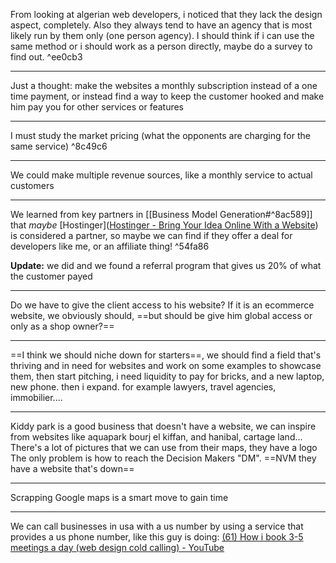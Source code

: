 From looking at algerian web developers, i noticed that they lack the design aspect, completely. Also they always tend to have an agency that is most likely run by them only (one person agency). I should think if i can use the same method or i should work as a person directly, maybe do a survey to find out. ^ee0cb3

---
Just a thought: make the websites a monthly subscription instead of a one time payment, or instead find a way to keep the customer hooked and make him pay you for other services or features

---
I must study the market pricing (what the opponents are charging for the same service) ^8c49c6

---
We could make multiple revenue sources, like a monthly service to actual customers 

---
We learned from key partners in [[Business Model Generation#^8ac589]] that *maybe* [Hostinger]([Hostinger - Bring Your Idea Online With a Website](https://www.hostinger.com/)) is considered a partner, so maybe we can find if they offer a deal for developers like me, or an affiliate thing! ^54fa86

**Update:** we did and we found a referral program that gives us 20% of what the customer payed

---
Do we have to give the client access to his website?
If it is an ecommerce website, we obviously should, ==but should be give him global access or only as a shop owner?==

--- 
==I think we should niche down for starters==, we should find a field that's thriving and in need for websites and work on some examples to showcase them, then start pitching, i need liquidity to pay for bricks, and a new laptop, new phone. then i expand. for example lawyers, travel agencies, immobilier....

---
Kiddy park is a good business that doesn't have a website, we can inspire from websites like aquapark bourj el kiffan, and hanibal, cartage land...
There's a lot of pictures that we can use from their maps, they have a logo
The only problem is how to reach the Decision Makers "DM".
==NVM they have a website that's down==

---
Scrapping Google maps is a smart move to gain time

---
We can call businesses in usa with a us number by using a service that provides a us phone number, like this guy is doing: [(61) How i book 3-5 meetings a day (web design cold calling) - YouTube](https://www.youtube.com/watch?v=kmp4iFCf8Jo&list=WL&index=8&t=183s)
